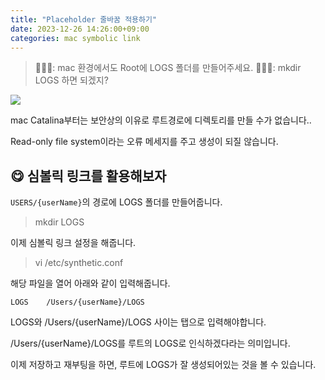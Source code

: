 ```yaml
---
title: "Placeholder 줄바꿈 적용하기"
date: 2023-12-26 14:26:00+09:00
categories: mac symbolic link
---
```


> 🙋🏻‍♂️: mac 환경에서도 Root에 LOGS 폴더를 만들어주세요.
> 👨🏻‍💻: mkdir LOGS 하면 되겠지?

<img src='images/mac/root-symbolic-link.png'/>

mac Catalina부터는 보안상의 이유로 루트경로에 디렉토리를 만들 수가 없습니다..

Read-only file system이라는 오류 메세지를 주고 생성이 되질 않습니다.

## 😋 심볼릭 링크를 활용해보자

`USERS/{userName}`의 경로에 LOGS 폴더를 만들어줍니다.

> mkdir LOGS

이제 심볼릭 링크 설정을 해줍니다.

> vi /etc/synthetic.conf

해당 파일을 열어 아래와 같이 입력해줍니다.

```
LOGS    /Users/{userName}/LOGS
```

LOGS와 /Users/{userName}/LOGS 사이는 탭으로 입력해야합니다.

/Users/{userName}/LOGS를 루트의 LOGS로 인식하겠다라는 의미입니다.

이제 저장하고 재부팅을 하면, 루트에 LOGS가 잘 생성되어있는 것을 볼 수 있습니다.
